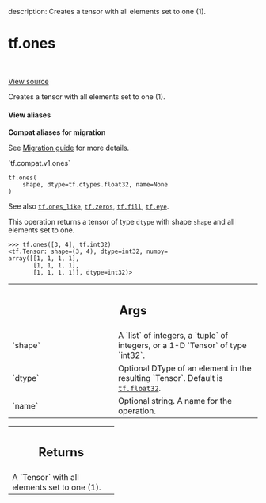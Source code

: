 description: Creates a tensor with all elements set to one (1).

<div itemscope itemtype="http://developers.google.com/ReferenceObject">
<meta itemprop="name" content="tf.ones" />
<meta itemprop="path" content="Stable" />
</div>

# tf.ones

<!-- Insert buttons and diff -->

<table class="tfo-notebook-buttons tfo-api nocontent" align="left">

</table>

<a target="_blank" href="/code/stable/tensorflow/python/ops/array_ops.py">View source</a>



Creates a tensor with all elements set to one (1).

<section class="expandable">
  <h4 class="showalways">View aliases</h4>
  <p>
<b>Compat aliases for migration</b>
<p>See
<a href="https://www.tensorflow.org/guide/migrate">Migration guide</a> for
more details.</p>
<p>`tf.compat.v1.ones`</p>
</p>
</section>

<pre class="devsite-click-to-copy prettyprint lang-py tfo-signature-link">
<code>tf.ones(
    shape, dtype=tf.dtypes.float32, name=None
)
</code></pre>



<!-- Placeholder for "Used in" -->

See also <a href="../tf/ones_like.md"><code>tf.ones_like</code></a>, <a href="../tf/zeros.md"><code>tf.zeros</code></a>, <a href="../tf/fill.md"><code>tf.fill</code></a>, <a href="../tf/eye.md"><code>tf.eye</code></a>.

This operation returns a tensor of type `dtype` with shape `shape` and
all elements set to one.

```
>>> tf.ones([3, 4], tf.int32)
<tf.Tensor: shape=(3, 4), dtype=int32, numpy=
array([[1, 1, 1, 1],
       [1, 1, 1, 1],
       [1, 1, 1, 1]], dtype=int32)>
```

<!-- Tabular view -->
 <table class="responsive fixed orange">
<colgroup><col width="214px"><col></colgroup>
<tr><th colspan="2"><h2 class="add-link">Args</h2></th></tr>

<tr>
<td>
`shape`
</td>
<td>
A `list` of integers, a `tuple` of integers, or
a 1-D `Tensor` of type `int32`.
</td>
</tr><tr>
<td>
`dtype`
</td>
<td>
Optional DType of an element in the resulting `Tensor`. Default is
<a href="../tf.md#float32"><code>tf.float32</code></a>.
</td>
</tr><tr>
<td>
`name`
</td>
<td>
Optional string. A name for the operation.
</td>
</tr>
</table>



<!-- Tabular view -->
 <table class="responsive fixed orange">
<colgroup><col width="214px"><col></colgroup>
<tr><th colspan="2"><h2 class="add-link">Returns</h2></th></tr>
<tr class="alt">
<td colspan="2">
A `Tensor` with all elements set to one (1).
</td>
</tr>

</table>

